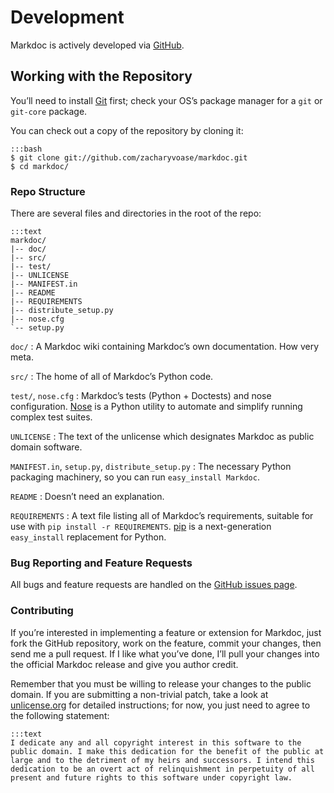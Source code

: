 # Development

Markdoc is actively developed via [GitHub][gh-markdoc].

  [gh-markdoc]: http://github.com/zacharyvoase/markdoc

## Working with the Repository

You’ll need to install [Git][git] first; check your OS’s package manager for a
`git` or `git-core` package.

  [git]: http://git-scm.com/

You can check out a copy of the repository by cloning it:

    :::bash
    $ git clone git://github.com/zacharyvoase/markdoc.git
    $ cd markdoc/

### Repo Structure

There are several files and directories in the root of the repo:

    :::text
    markdoc/
    |-- doc/
    |-- src/
    |-- test/
    |-- UNLICENSE
    |-- MANIFEST.in
    |-- README
    |-- REQUIREMENTS
    |-- distribute_setup.py
    |-- nose.cfg
    `-- setup.py

`doc/`
:   A Markdoc wiki containing Markdoc’s own documentation. How very meta.

`src/`
:   The home of all of Markdoc’s Python code.

`test/`, `nose.cfg`
:   Markdoc’s tests (Python + Doctests) and nose configuration. [Nose][] is a 
    Python utility to automate and simplify running complex test suites.

`UNLICENSE`
:   The text of the unlicense which designates Markdoc as public domain software.

`MANIFEST.in`, `setup.py`, `distribute_setup.py`
:   The necessary Python packaging machinery, so you can run
    `easy_install Markdoc`.

`README`
:   Doesn’t need an explanation.

`REQUIREMENTS`
:   A text file listing all of Markdoc’s requirements, suitable for use with
    `pip install -r REQUIREMENTS`. [pip][] is a next-generation `easy_install` 
    replacement for Python.


  [pip]: http://pip.openplans.org/
  [nose]: http://somethingaboutorange.com/mrl/projects/nose/0.11.1/

### Bug Reporting and Feature Requests

All bugs and feature requests are handled on the [GitHub issues page](http://github.com/zacharyvoase/markdoc/issues).

### Contributing

If you’re interested in implementing a feature or extension for Markdoc, just fork the GitHub repository, work on the feature, commit your changes, then send me a pull request. If I like what you’ve done, I’ll pull your changes into the official Markdoc release and give you author credit.

Remember that you must be willing to release your changes to the public domain. If you are submitting a non-trivial patch, take a look at [unlicense.org][unlicensing contributions] for detailed instructions; for now, you just need to agree to the following statement:

  [unlicensing contributions]: http://unlicense.org/#unlicensing-contributions

    :::text
    I dedicate any and all copyright interest in this software to the
    public domain. I make this dedication for the benefit of the public at
    large and to the detriment of my heirs and successors. I intend this
    dedication to be an overt act of relinquishment in perpetuity of all
    present and future rights to this software under copyright law.

